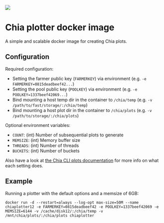 ![](https://www.chia.net/img/chia_logo.svg)

# Chia plotter docker image
A simple and scalable docker image for creating Chia plots.

## Configuration
Required configuration:
* Setting the farmer public key (`FARMERKEY`) via environment (e.g. `-e FARMERKEY=0815deadbeef42...`)
* Setting the pool public key (`POOLKEY`) via environment (e.g. `-e POOLKEY=1337beef42069...`)
* Bind mounting a host temp dir in the container to `/chia/temp` (e.g. `-v /path/to/fast/storage/:/chia/temp`)
* Bind mounting a host plot dir in the container to `/chia/plots`  (e.g. `-v /path/to/storage/:/chia/plots`)

Optional environment variables:
* `COUNT`: (int) Number of subsequential plots to generate
* `MEMSIZE`: (int) Memory buffer size
* `THREADS`: (int) Number of threads
* `BUCKETS`: (int) Number of buckets

Also have a look at [the Chia CLI plots documentation](https://github.com/Chia-Network/chia-blockchain/wiki/CLI-Commands-Reference#plots) for more info on what each setting does.

## Example
Running a plotter with the default options and a memsize of 6GB:
```
docker run -d --restart=always --log-opt max-size=50M --name chiaplotter12 -e FARMERKEY=0815deadbeef42 -e POOLKEY=1337beef42069 -e MEMSIZE=6144 -v /cache/disk12/:/chia/temp -v /mnt/chia/plots/:/chia/plots chiaplotter
```
